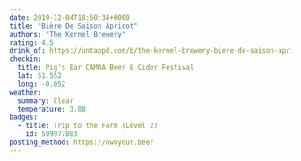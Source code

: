 ```yaml
---
date: 2019-12-04T18:50:34+0000
title: "Bière De Saison Apricot"
authors: "The Kernel Brewery"
rating: 4.5
drink_of: https://untappd.com/b/the-kernel-brewery-biere-de-saison-apricot/2063244
checkin:
  title: Pig's Ear CAMRA Beer & Cider Festival
  lat: 51.552
  long: -0.052
weather:
  summary: Clear
  temperature: 3.88
badges:
  - title: Trip to the Farm (Level 2)
    id: 599977083
posting_method: https://ownyour.beer
---
```

